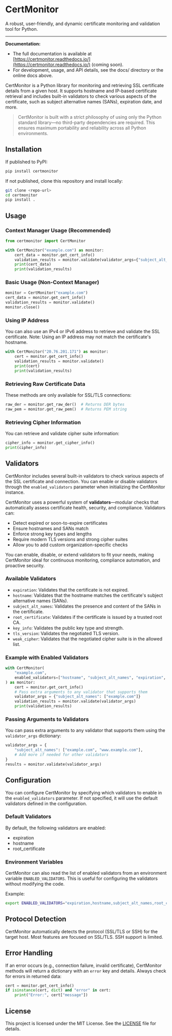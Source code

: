# CertMonitor

A robust, user-friendly, and dynamic certificate monitoring and validation tool for Python.

---

**Documentation:**

- The full documentation is available at [https://certmonitor.readthedocs.io/](https://certmonitor.readthedocs.io/) (coming soon).
- For development, usage, and API details, see the docs/ directory or the online docs above.

CertMonitor is a Python library for monitoring and retrieving SSL certificate details from a given host. It supports hostname and IP-based certificate retrieval and includes built-in validators to check various aspects of the certificate, such as subject alternative names (SANs), expiration date, and more.

> CertMonitor is built with a strict philosophy of using only the Python standard library—no third-party dependencies are required. This ensures maximum portability and reliability across all Python environments.

## Installation

If published to PyPI:
```sh
pip install certmonitor
```
If not published, clone this repository and install locally:
```sh
git clone <repo-url>
cd certmonitor
pip install .
```

## Usage

### Context Manager Usage (Recommended)
```python
from certmonitor import CertMonitor

with CertMonitor("example.com") as monitor:
    cert_data = monitor.get_cert_info()
    validation_results = monitor.validate(validator_args={"subject_alt_names": ["www.example.com"]})
    print(cert_data)
    print(validation_results)
```

### Basic Usage (Non-Context Manager)
```python
monitor = CertMonitor("example.com")
cert_data = monitor.get_cert_info()
validation_results = monitor.validate()
monitor.close()
```

### Using IP Address
You can also use an IPv4 or IPv6 address to retrieve and validate the SSL certificate. Note: Using an IP address may not match the certificate's hostname.
```python
with CertMonitor("20.76.201.171") as monitor:
    cert = monitor.get_cert_info()
    validation_results = monitor.validate()
    print(cert)
    print(validation_results)
```

### Retrieving Raw Certificate Data
These methods are only available for SSL/TLS connections:
```python
raw_der = monitor.get_raw_der()  # Returns DER bytes
raw_pem = monitor.get_raw_pem()  # Returns PEM string
```

### Retrieving Cipher Information
You can retrieve and validate cipher suite information:
```python
cipher_info = monitor.get_cipher_info()
print(cipher_info)
```

## Validators
CertMonitor includes several built-in validators to check various aspects of the SSL certificate and connection. You can enable or disable validators through the `enabled_validators` parameter when initializing the CertMonitor instance.

CertMonitor uses a powerful system of **validators**—modular checks that automatically assess certificate health, security, and compliance. Validators can:

- Detect expired or soon-to-expire certificates
- Ensure hostnames and SANs match
- Enforce strong key types and lengths
- Require modern TLS versions and strong cipher suites
- Allow you to add custom organization-specific checks

You can enable, disable, or extend validators to fit your needs, making CertMonitor ideal for continuous monitoring, compliance automation, and proactive security.

### Available Validators
- `expiration`: Validates that the certificate is not expired.
- `hostname`: Validates that the hostname matches the certificate's subject alternative names (SANs).
- `subject_alt_names`: Validates the presence and content of the SANs in the certificate.
- `root_certificate`: Validates if the certificate is issued by a trusted root CA.
- `key_info`: Validates the public key type and strength.
- `tls_version`: Validates the negotiated TLS version.
- `weak_cipher`: Validates that the negotiated cipher suite is in the allowed list.

### Example with Enabled Validators
```python
with CertMonitor(
    "example.com",
    enabled_validators=["hostname", "subject_alt_names", "expiration", "root_certificate", "key_info", "tls_version", "weak_cipher"]
) as monitor:
    cert = monitor.get_cert_info()
    # Pass extra arguments to any validator that supports them
    validator_args = {"subject_alt_names": ["example.com"]}
    validation_results = monitor.validate(validator_args)
    print(validation_results)
```

### Passing Arguments to Validators
You can pass extra arguments to any validator that supports them using the `validator_args` dictionary:
```python
validator_args = {
    "subject_alt_names": ["example.com", "www.example.com"],
    # Add more if needed for other validators
}
results = monitor.validate(validator_args)
```

## Configuration
You can configure CertMonitor by specifying which validators to enable in the `enabled_validators` parameter. If not specified, it will use the default validators defined in the configuration.

### Default Validators
By default, the following validators are enabled:
- expiration
- hostname
- root_certificate

### Environment Variables
CertMonitor can also read the list of enabled validators from an environment variable `ENABLED_VALIDATORS`. This is useful for configuring the validators without modifying the code.

Example:
```sh
export ENABLED_VALIDATORS="expiration,hostname,subject_alt_names,root_certificate,key_info,tls_version,weak_cipher"
```

## Protocol Detection
CertMonitor automatically detects the protocol (SSL/TLS or SSH) for the target host. Most features are focused on SSL/TLS. SSH support is limited.

## Error Handling
If an error occurs (e.g., connection failure, invalid certificate), CertMonitor methods will return a dictionary with an `error` key and details. Always check for errors in returned data:
```python
cert = monitor.get_cert_info()
if isinstance(cert, dict) and "error" in cert:
    print("Error:", cert["message"])
```

## License
This project is licensed under the MIT License. See the [LICENSE](LICENSE) file for details.
